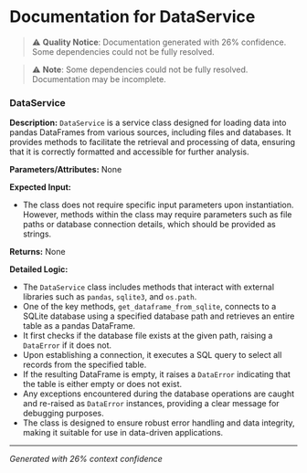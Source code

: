 # Documentation for DataService

> ⚠️ **Quality Notice**: Documentation generated with 26% confidence. Some dependencies could not be fully resolved.


> ⚠️ **Note**: Some dependencies could not be fully resolved. Documentation may be incomplete.
### DataService

**Description:**
`DataService` is a service class designed for loading data into pandas DataFrames from various sources, including files and databases. It provides methods to facilitate the retrieval and processing of data, ensuring that it is correctly formatted and accessible for further analysis.

**Parameters/Attributes:**
None

**Expected Input:**
- The class does not require specific input parameters upon instantiation. However, methods within the class may require parameters such as file paths or database connection details, which should be provided as strings.

**Returns:**
None

**Detailed Logic:**
- The `DataService` class includes methods that interact with external libraries such as `pandas`, `sqlite3`, and `os.path`. 
- One of the key methods, `get_dataframe_from_sqlite`, connects to a SQLite database using a specified database path and retrieves an entire table as a pandas DataFrame. 
- It first checks if the database file exists at the given path, raising a `DataError` if it does not. 
- Upon establishing a connection, it executes a SQL query to select all records from the specified table. 
- If the resulting DataFrame is empty, it raises a `DataError` indicating that the table is either empty or does not exist. 
- Any exceptions encountered during the database operations are caught and re-raised as `DataError` instances, providing a clear message for debugging purposes. 
- The class is designed to ensure robust error handling and data integrity, making it suitable for use in data-driven applications.

---
*Generated with 26% context confidence*
